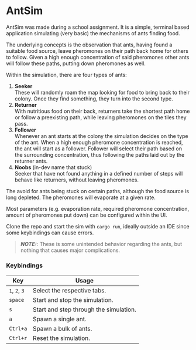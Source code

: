 # AntSim

AntSim was made during a school assignment.
It is a simple, terminal based application simulating (very basic) the mechanisms of ants finding food.

The underlying concepts is the observation that ants, having found a suitable food source, leave pheromones
on their path back home for others to follow. Given a high enough concentration of said pheromones other ants
will follow these paths, putting down pheromones as well. 

Within the simulation, there are four types of ants:
1. **Seeker** \
These will randomly roam the map looking for food to bring back to their colony.
Once they find something, they turn into the second type.
2. **Returner** \
With nutritious food on their back, returners take the shortest path home or follow a preexisting path, while leaving pheromones on the tiles they pass.
3. **Follower** \
Whenever an ant starts at the colony the simulation decides on the type of the ant. When a high enough pheromone concentration
is reached, the ant will start as a follower. Follower will select their path based on the surrounding concentration,
thus following the paths laid out by the returner ants.
4.  **Noobs** (in-dev name that stuck) \
Seeker that have not found anything in a defined number of steps will behave like returners, without leaving pheromones.

The avoid for ants being stuck on certain paths, although the food source is long depleted.
The pheromones will evaporate at a given rate.

Most parameters (e.g. evaporation rate, required pheromone concentration, amount of pheromones put down) can be configured 
within the UI.

Clone the repo and start the sim with `cargo run`, ideally outside an IDE since some keybindings can cause errors.

> **_NOTE:_**: These is some unintended behavior regarding the ants, but nothing that causes major complications.

### Keybindings
| Key           | Usage                                  |
|---------------|----------------------------------------|
| `1`, `2`, `3` | Select the respective tabs.            |
| `space`       | Start and stop the simulation.         |
| `s`           | Start and step through the simulation. |
| `a`           | Spawn a single ant.                    |
| `Ctrl+a`      | Spawn a bulk of ants.                  |
| `Ctrl+r`      | Reset the simulation.                  |


